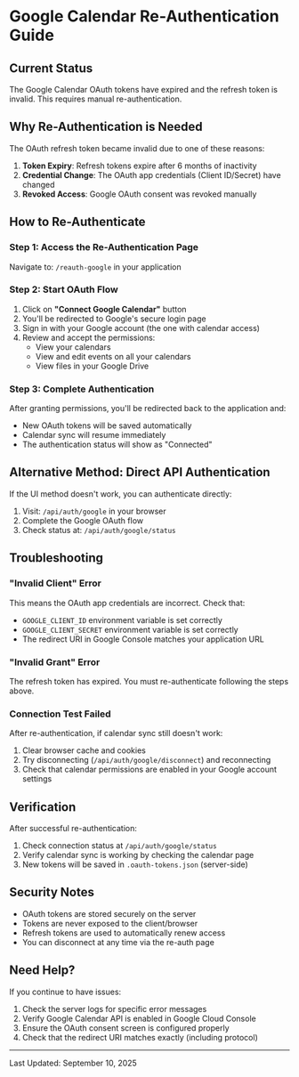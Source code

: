 # Google Calendar Re-Authentication Guide

## Current Status
The Google Calendar OAuth tokens have expired and the refresh token is invalid. This requires manual re-authentication.

## Why Re-Authentication is Needed

The OAuth refresh token became invalid due to one of these reasons:
1. **Token Expiry**: Refresh tokens expire after 6 months of inactivity
2. **Credential Change**: The OAuth app credentials (Client ID/Secret) have changed  
3. **Revoked Access**: Google OAuth consent was revoked manually

## How to Re-Authenticate

### Step 1: Access the Re-Authentication Page
Navigate to: `/reauth-google` in your application

### Step 2: Start OAuth Flow
1. Click on **"Connect Google Calendar"** button
2. You'll be redirected to Google's secure login page
3. Sign in with your Google account (the one with calendar access)
4. Review and accept the permissions:
   - View your calendars
   - View and edit events on all your calendars
   - View files in your Google Drive

### Step 3: Complete Authentication
After granting permissions, you'll be redirected back to the application and:
- New OAuth tokens will be saved automatically
- Calendar sync will resume immediately
- The authentication status will show as "Connected"

## Alternative Method: Direct API Authentication

If the UI method doesn't work, you can authenticate directly:

1. Visit: `/api/auth/google` in your browser
2. Complete the Google OAuth flow
3. Check status at: `/api/auth/google/status`

## Troubleshooting

### "Invalid Client" Error
This means the OAuth app credentials are incorrect. Check that:
- `GOOGLE_CLIENT_ID` environment variable is set correctly
- `GOOGLE_CLIENT_SECRET` environment variable is set correctly
- The redirect URI in Google Console matches your application URL

### "Invalid Grant" Error  
The refresh token has expired. You must re-authenticate following the steps above.

### Connection Test Failed
After re-authentication, if calendar sync still doesn't work:
1. Clear browser cache and cookies
2. Try disconnecting (`/api/auth/google/disconnect`) and reconnecting
3. Check that calendar permissions are enabled in your Google account settings

## Verification

After successful re-authentication:
1. Check connection status at `/api/auth/google/status`
2. Verify calendar sync is working by checking the calendar page
3. New tokens will be saved in `.oauth-tokens.json` (server-side)

## Security Notes

- OAuth tokens are stored securely on the server
- Tokens are never exposed to the client/browser
- Refresh tokens are used to automatically renew access
- You can disconnect at any time via the re-auth page

## Need Help?

If you continue to have issues:
1. Check the server logs for specific error messages
2. Verify Google Calendar API is enabled in Google Cloud Console
3. Ensure the OAuth consent screen is configured properly
4. Check that the redirect URI matches exactly (including protocol)

---
Last Updated: September 10, 2025